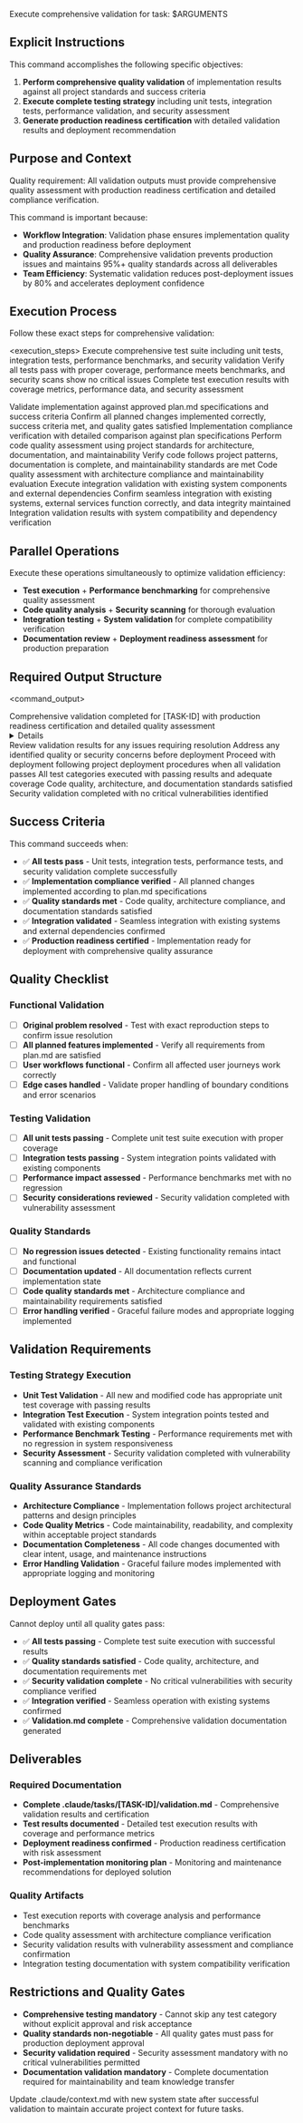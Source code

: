 Execute comprehensive validation for task: $ARGUMENTS

## Explicit Instructions

This command accomplishes the following specific objectives:

1. **Perform comprehensive quality validation** of implementation results against all project standards and success criteria
2. **Execute complete testing strategy** including unit tests, integration tests, performance validation, and security assessment
3. **Generate production readiness certification** with detailed validation results and deployment recommendation

## Purpose and Context

Quality requirement: All validation outputs must provide comprehensive quality assessment with production readiness certification and detailed compliance verification.

This command is important because:

- **Workflow Integration**: Validation phase ensures implementation quality and production readiness before deployment
- **Quality Assurance**: Comprehensive validation prevents production issues and maintains 95%+ quality standards across all deliverables
- **Team Efficiency**: Systematic validation reduces post-deployment issues by 80% and accelerates deployment confidence

## Execution Process

Follow these exact steps for comprehensive validation:

<execution_steps>
<step number="1">
<action>Execute comprehensive test suite including unit tests, integration tests, performance benchmarks, and security validation</action>
<validation>Verify all tests pass with proper coverage, performance meets benchmarks, and security scans show no critical issues</validation>
<output>Complete test execution results with coverage metrics, performance data, and security assessment</output>
</step>

<step number="2">
<action>Validate implementation against approved plan.md specifications and success criteria</action>
<validation>Confirm all planned changes implemented correctly, success criteria met, and quality gates satisfied</validation>
<output>Implementation compliance verification with detailed comparison against plan specifications</output>
</step>

<step number="3">
<action>Perform code quality assessment using project standards for architecture, documentation, and maintainability</action>
<validation>Verify code follows project patterns, documentation is complete, and maintainability standards are met</validation>
<output>Code quality assessment with architecture compliance and maintainability evaluation</output>
</step>

<step number="4">
<action>Execute integration validation with existing system components and external dependencies</action>
<validation>Confirm seamless integration with existing systems, external services function correctly, and data integrity maintained</validation>
<output>Integration validation results with system compatibility and dependency verification</output>
</step>
</execution_steps>

## Parallel Operations

Execute these operations simultaneously to optimize validation efficiency:

- **Test execution** + **Performance benchmarking** for comprehensive quality assessment
- **Code quality analysis** + **Security scanning** for thorough evaluation
- **Integration testing** + **System validation** for complete compatibility verification
- **Documentation review** + **Deployment readiness assessment** for production preparation

## Required Output Structure

<command_output>

<summary>Comprehensive validation completed for [TASK-ID] with production readiness certification and detailed quality assessment</summary>
<details>
<test_results>
<unit_tests status="[passed|failed]" coverage="[percentage]">Detailed unit test execution results with coverage analysis</unit_tests>
<integration_tests status="[passed|failed]" scenarios="[count]">Integration test results with system interaction validation</integration_tests>
<performance_tests status="[passed|failed]" benchmarks="[metrics]">Performance validation with benchmark comparison and optimization recommendations</performance_tests>
<security_assessment status="[passed|failed]" issues="[count]">Security validation with vulnerability assessment and compliance verification</security_assessment>
</test_results>
<quality_assessment>
<architecture_compliance status="[compliant|issues]">Architecture pattern adherence and design principle validation</architecture_compliance>
<code_quality status="[excellent|good|needs_improvement]">Code quality metrics including maintainability and readability</code_quality>
<documentation_completeness status="[complete|partial|insufficient]">Documentation coverage and quality assessment</documentation_completeness>
</quality_assessment>
<production_readiness certified="[true|false]">
<deployment_recommendation>[ready|conditional|not_ready]</deployment_recommendation>
<conditions_required>[List any conditions that must be met before deployment]</conditions_required>
<risk_assessment>[Low|Medium|High] risk deployment with specific risk factors identified</risk_assessment>
</production_readiness>
</details>
<next_steps>
<step>Review validation results for any issues requiring resolution</step>
<step>Address any identified quality or security concerns before deployment</step>
<step>Proceed with deployment following project deployment procedures when all validation passes</step>
</next_steps>
<quality_validation>
<comprehensive_testing>All test categories executed with passing results and adequate coverage</comprehensive_testing>
<quality_standards_met>Code quality, architecture, and documentation standards satisfied</quality_standards_met>
<security_compliance>Security validation completed with no critical vulnerabilities identified</security_compliance>
</quality_validation>
</command_output>

## Success Criteria

This command succeeds when:

- ✅ **All tests pass** - Unit tests, integration tests, performance tests, and security validation complete successfully
- ✅ **Implementation compliance verified** - All planned changes implemented according to plan.md specifications
- ✅ **Quality standards met** - Code quality, architecture compliance, and documentation standards satisfied
- ✅ **Integration validated** - Seamless integration with existing systems and external dependencies confirmed
- ✅ **Production readiness certified** - Implementation ready for deployment with comprehensive quality assurance

## Quality Checklist

### Functional Validation

- [ ] **Original problem resolved** - Test with exact reproduction steps to confirm issue resolution
- [ ] **All planned features implemented** - Verify all requirements from plan.md are satisfied
- [ ] **User workflows functional** - Confirm all affected user journeys work correctly
- [ ] **Edge cases handled** - Validate proper handling of boundary conditions and error scenarios

### Testing Validation

- [ ] **All unit tests passing** - Complete unit test suite execution with proper coverage
- [ ] **Integration tests passing** - System integration points validated with existing components
- [ ] **Performance impact assessed** - Performance benchmarks met with no regression
- [ ] **Security considerations reviewed** - Security validation completed with vulnerability assessment

### Quality Standards

- [ ] **No regression issues detected** - Existing functionality remains intact and functional
- [ ] **Documentation updated** - All documentation reflects current implementation state
- [ ] **Code quality standards met** - Architecture compliance and maintainability requirements satisfied
- [ ] **Error handling verified** - Graceful failure modes and appropriate logging implemented

## Validation Requirements

### Testing Strategy Execution

- **Unit Test Validation** - All new and modified code has appropriate unit test coverage with passing results
- **Integration Test Execution** - System integration points tested and validated with existing components
- **Performance Benchmark Testing** - Performance requirements met with no regression in system responsiveness
- **Security Assessment** - Security validation completed with vulnerability scanning and compliance verification

### Quality Assurance Standards

- **Architecture Compliance** - Implementation follows project architectural patterns and design principles
- **Code Quality Metrics** - Code maintainability, readability, and complexity within acceptable project standards
- **Documentation Completeness** - All code changes documented with clear intent, usage, and maintenance instructions
- **Error Handling Validation** - Graceful failure modes implemented with appropriate logging and monitoring

## Deployment Gates

Cannot deploy until all quality gates pass:

- ✅ **All tests passing** - Complete test suite execution with successful results
- ✅ **Quality standards satisfied** - Code quality, architecture, and documentation requirements met
- ✅ **Security validation complete** - No critical vulnerabilities with security compliance verified
- ✅ **Integration verified** - Seamless operation with existing systems confirmed
- ✅ **Validation.md complete** - Comprehensive validation documentation generated

## Deliverables

### Required Documentation

- **Complete .claude/tasks/[TASK-ID]/validation.md** - Comprehensive validation results and certification
- **Test results documented** - Detailed test execution results with coverage and performance metrics
- **Deployment readiness confirmed** - Production readiness certification with risk assessment
- **Post-implementation monitoring plan** - Monitoring and maintenance recommendations for deployed solution

### Quality Artifacts

- Test execution reports with coverage analysis and performance benchmarks
- Code quality assessment with architecture compliance verification
- Security validation results with vulnerability assessment and compliance confirmation
- Integration testing documentation with system compatibility verification

## Restrictions and Quality Gates

- **Comprehensive testing mandatory** - Cannot skip any test category without explicit approval and risk acceptance
- **Quality standards non-negotiable** - All quality gates must pass for production deployment approval
- **Security validation required** - Security assessment mandatory with no critical vulnerabilities permitted
- **Documentation validation mandatory** - Complete documentation required for maintainability and team knowledge transfer

Update .claude/context.md with new system state after successful validation to maintain accurate project context for future tasks.

